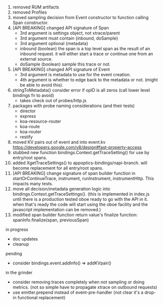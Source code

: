 1. removed RUM artifacts
2. removed Profiles
3. moved sampling decision from Event constructor to function calling Span constructor.
4. [API BREAKING] changed API signature of Span
   - 3rd argument is settings object, not xtrace/parent
   - 3rd argument must contain {inbound, doSample}
   - 3rd argument optional {metadata}
   - inbound (boolean) the span is a top level span as the result of an inbound request. it will either start a trace or continue one from an external source.
   - doSample (boolean) sample this trace or not.
5. [API BREAKING] changed API signature of Event
   - 3rd argument is metadata to use for the event creation.
   - 4th argument is whether to edge back to the metadata or not. (might be able to avoid this).
6. stringToMetadata() consider error if opID is all zeros (call lower level bindings fn to avoid)
   - takes check out of probes/http.js
7. packages with probe naming considerations (and their tests)
    - director
    - express
    - koa-resource-router
    - koa-route
    - koa-router
    - restify
8. moved KV pairs out of event and into event.kv https://developers.google.com/v8/design#fast-property-access
9. stubbed new function bindings.Context.getTraceSetting() for use by entry/root spans.
10. added XgetTraceSettings() to appoptics-bindings/napi-branch. will become replacement for all entry/root spans.
11. [API BREAKING] change signature of span builder function in startOrContinueTrace, instrument, runInstrument, instrumentHttp. This impacts many tests.
12. move all decision/metadata generation logic into bindings.Context.getTraceSettings(). (this is implemented in index.js until there is a production tested oboe ready to go with the API in it. when that's ready the code will start using the oboe facility and the javascript implementation can be removed.)
13. modified span builder function return value's finalize function: spanInfo.finalize(span, previousSpan)

in progress
- doc updates
- cleanup

pending
- consider bindings.event.addInfo() => addKVpair()

in the grinder
- consider removing traces completely when not sampling or doing metrics. (not so simple have to propagate xtrace on outbound requests)
- use emitter.prepend instead of event-pre-handler (not clear it's a drop-in functional replacement)
